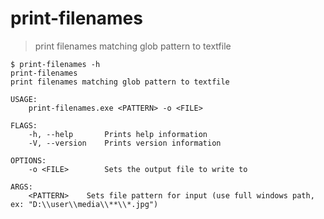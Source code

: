 # print-filenames
> print filenames matching glob pattern to textfile

```
$ print-filenames -h
print-filenames
print filenames matching glob pattern to textfile

USAGE:
    print-filenames.exe <PATTERN> -o <FILE>

FLAGS:
    -h, --help       Prints help information
    -V, --version    Prints version information

OPTIONS:
    -o <FILE>        Sets the output file to write to

ARGS:
    <PATTERN>    Sets file pattern for input (use full windows path, ex: "D:\\user\\media\\**\\*.jpg")
```
